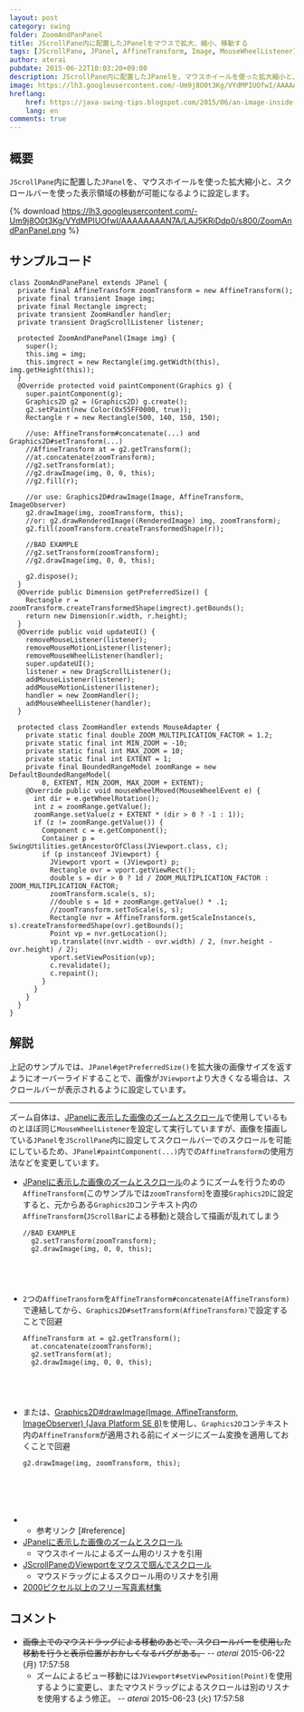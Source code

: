 ```yaml
---
layout: post
category: swing
folder: ZoomAndPanPanel
title: JScrollPane内に配置したJPanelをマウスで拡大、縮小、移動する
tags: [JScrollPane, JPanel, AffineTransform, Image, MouseWheelListener]
author: aterai
pubdate: 2015-06-22T10:03:20+09:00
description: JScrollPane内に配置したJPanelを、マウスホイールを使った拡大縮小と、スクロールバーを使った表示領域の移動が可能になるように設定します。
image: https://lh3.googleusercontent.com/-Um9j8O0t3Kg/VYdMPIUOfwI/AAAAAAAAN7A/LAJ5KRiDdp0/s800/ZoomAndPanPanel.png
hreflang:
    href: https://java-swing-tips.blogspot.com/2015/06/an-image-inside-jscrollpane-zooming-by.html
    lang: en
comments: true
---
```

## 概要
`JScrollPane`内に配置した`JPanel`を、マウスホイールを使った拡大縮小と、スクロールバーを使った表示領域の移動が可能になるように設定します。

{% download https://lh3.googleusercontent.com/-Um9j8O0t3Kg/VYdMPIUOfwI/AAAAAAAAN7A/LAJ5KRiDdp0/s800/ZoomAndPanPanel.png %}

## サンプルコード
<pre class="prettyprint"><code>class ZoomAndPanePanel extends JPanel {
  private final AffineTransform zoomTransform = new AffineTransform();
  private final transient Image img;
  private final Rectangle imgrect;
  private transient ZoomHandler handler;
  private transient DragScrollListener listener;

  protected ZoomAndPanePanel(Image img) {
    super();
    this.img = img;
    this.imgrect = new Rectangle(img.getWidth(this), img.getHeight(this));
  }
  @Override protected void paintComponent(Graphics g) {
    super.paintComponent(g);
    Graphics2D g2 = (Graphics2D) g.create();
    g2.setPaint(new Color(0x55FF0000, true));
    Rectangle r = new Rectangle(500, 140, 150, 150);

    //use: AffineTransform#concatenate(...) and Graphics2D#setTransform(...)
    //AffineTransform at = g2.getTransform();
    //at.concatenate(zoomTransform);
    //g2.setTransform(at);
    //g2.drawImage(img, 0, 0, this);
    //g2.fill(r);

    //or use: Graphics2D#drawImage(Image, AffineTransform, ImageObserver)
    g2.drawImage(img, zoomTransform, this);
    //or: g2.drawRenderedImage((RenderedImage) img, zoomTransform);
    g2.fill(zoomTransform.createTransformedShape(r));

    //BAD EXAMPLE
    //g2.setTransform(zoomTransform);
    //g2.drawImage(img, 0, 0, this);

    g2.dispose();
  }
  @Override public Dimension getPreferredSize() {
    Rectangle r = zoomTransform.createTransformedShape(imgrect).getBounds();
    return new Dimension(r.width, r.height);
  }
  @Override public void updateUI() {
    removeMouseListener(listener);
    removeMouseMotionListener(listener);
    removeMouseWheelListener(handler);
    super.updateUI();
    listener = new DragScrollListener();
    addMouseListener(listener);
    addMouseMotionListener(listener);
    handler = new ZoomHandler();
    addMouseWheelListener(handler);
  }

  protected class ZoomHandler extends MouseAdapter {
    private static final double ZOOM_MULTIPLICATION_FACTOR = 1.2;
    private static final int MIN_ZOOM = -10;
    private static final int MAX_ZOOM = 10;
    private static final int EXTENT = 1;
    private final BoundedRangeModel zoomRange = new DefaultBoundedRangeModel(
        0, EXTENT, MIN_ZOOM, MAX_ZOOM + EXTENT);
    @Override public void mouseWheelMoved(MouseWheelEvent e) {
      int dir = e.getWheelRotation();
      int z = zoomRange.getValue();
      zoomRange.setValue(z + EXTENT * (dir &gt; 0 ? -1 : 1));
      if (z != zoomRange.getValue()) {
        Component c = e.getComponent();
        Container p = SwingUtilities.getAncestorOfClass(JViewport.class, c);
        if (p instanceof JViewport) {
          JViewport vport = (JViewport) p;
          Rectangle ovr = vport.getViewRect();
          double s = dir &gt; 0 ? 1d / ZOOM_MULTIPLICATION_FACTOR : ZOOM_MULTIPLICATION_FACTOR;
          zoomTransform.scale(s, s);
          //double s = 1d + zoomRange.getValue() * .1;
          //zoomTransform.setToScale(s, s);
          Rectangle nvr = AffineTransform.getScaleInstance(s, s).createTransformedShape(ovr).getBounds();
          Point vp = nvr.getLocation();
          vp.translate((nvr.width - ovr.width) / 2, (nvr.height - ovr.height) / 2);
          vport.setViewPosition(vp);
          c.revalidate();
          c.repaint();
        }
      }
    }
  }
}
</code></pre>

## 解説
上記のサンプルでは、`JPanel#getPreferredSize()`を拡大後の画像サイズを返すようにオーバーライドすることで、画像が`JViewport`より大きくなる場合は、スクロールバーが表示されるように設定しています。

- - - -
ズーム自体は、[JPanelに表示した画像のズームとスクロール](https://ateraimemo.com/Swing/ZoomingAndPanning.html)で使用しているものとほぼ同じ`MouseWheelListener`を設定して実行していますが、画像を描画している`JPanel`を`JScrollPane`内に設定してスクロールバーでのスクロールを可能にしているため、`JPanel#paintComponent(...)`内での`AffineTransform`の使用方法などを変更しています。

- [JPanelに表示した画像のズームとスクロール](https://ateraimemo.com/Swing/ZoomingAndPanning.html)のようにズームを行うための`AffineTransform`(このサンプルでは`zoomTransform`)を直接`Graphics2D`に設定すると、元からある`Graphics2D`コンテキスト内の`AffineTransform`(`JScrollBar`による移動)と競合して描画が乱れてしまう
    
    <pre class="prettyprint"><code>//BAD EXAMPLE
    g2.setTransform(zoomTransform);
    g2.drawImage(img, 0, 0, this);
</code></pre>
- `2`つの`AffineTransform`を`AffineTransform#concatenate(AffineTransform)`で連結してから、`Graphics2D#setTransform(AffineTransform)`で設定することで回避
    
    <pre class="prettyprint"><code>AffineTransform at = g2.getTransform();
    at.concatenate(zoomTransform);
    g2.setTransform(at);
    g2.drawImage(img, 0, 0, this);
</code></pre>
- または、[Graphics2D#drawImage(Image, AffineTransform, ImageObserver) (Java Platform SE 8)](https://docs.oracle.com/javase/jp/8/docs/api/java/awt/Graphics2D.html#drawImage-java.awt.Image-java.awt.geom.AffineTransform-java.awt.image.ImageObserver-)を使用し、`Graphics2D`コンテキスト内の`AffineTransform`が適用される前にイメージにズーム変換を適用しておくことで回避
    
    <pre class="prettyprint"><code>g2.drawImage(img, zoomTransform, this);

</code></pre>
- * 参考リンク [#reference]
- [JPanelに表示した画像のズームとスクロール](https://ateraimemo.com/Swing/ZoomingAndPanning.html)
    - マウスホイールによるズーム用のリスナを引用
- [JScrollPaneのViewportをマウスで掴んでスクロール](https://ateraimemo.com/Swing/HandScroll.html)
    - マウスドラッグによるスクロール用のリスナを引用
- [2000ピクセル以上のフリー写真素材集](http://sozai-free.com/)

<!-- dummy comment line for breaking list -->

## コメント
- ~~画像上でのマウスドラッグによる移動のあとで、スクロールバーを使用した移動を行うと表示位置がおかしくなるバグがある。~~ -- *aterai* 2015-06-22 (月) 17:57:58
    - ズームによるビュー移動には`JViewport#setViewPosition(Point)`を使用するように変更し、またマウスドラッグによるスクロールは別のリスナを使用するよう修正。 -- *aterai* 2015-06-23 (火) 17:57:58

<!-- dummy comment line for breaking list -->
